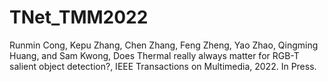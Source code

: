 # TNet_TMM2022

Runmin Cong, Kepu Zhang, Chen Zhang, Feng Zheng, Yao Zhao, Qingming Huang, and Sam Kwong, Does Thermal really always matter for RGB-T salient object detection?, IEEE Transactions on Multimedia, 2022. In Press.
